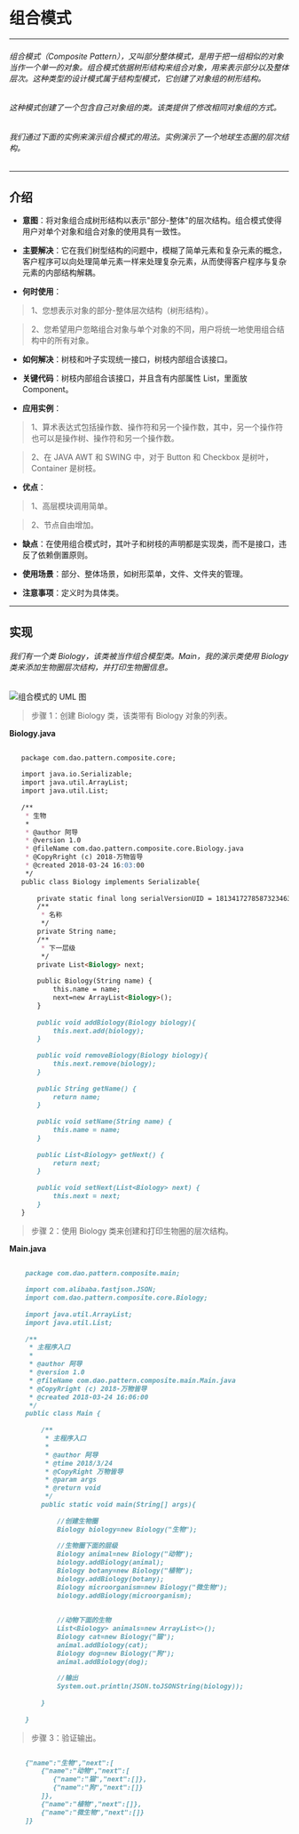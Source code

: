 # 组合模式

***

###### 组合模式（Composite Pattern），又叫部分整体模式，是用于把一组相似的对象当作一个单一的对象。组合模式依据树形结构来组合对象，用来表示部分以及整体层次。这种类型的设计模式属于结构型模式，它创建了对象组的树形结构。

###### 这种模式创建了一个包含自己对象组的类。该类提供了修改相同对象组的方式。

###### 我们通过下面的实例来演示组合模式的用法。实例演示了一个地球生态圈的层次结构。

***

## 介绍

- **意图**：将对象组合成树形结构以表示"部分-整体"的层次结构。组合模式使得用户对单个对象和组合对象的使用具有一致性。

- **主要解决**：它在我们树型结构的问题中，模糊了简单元素和复杂元素的概念，客户程序可以向处理简单元素一样来处理复杂元素，从而使得客户程序与复杂元素的内部结构解耦。

- **何时使用**：

> 1、您想表示对象的部分-整体层次结构（树形结构）。

> 2、您希望用户忽略组合对象与单个对象的不同，用户将统一地使用组合结构中的所有对象。

- **如何解决**：树枝和叶子实现统一接口，树枝内部组合该接口。

- **关键代码**：树枝内部组合该接口，并且含有内部属性 List，里面放 Component。

- **应用实例**：

> 1、算术表达式包括操作数、操作符和另一个操作数，其中，另一个操作符也可以是操作树、操作符和另一个操作数。 

> 2、在 JAVA AWT 和 SWING 中，对于 Button 和 Checkbox 是树叶，Container 是树枝。

- **优点**：

> 1、高层模块调用简单。 

> 2、节点自由增加。

- **缺点**：在使用组合模式时，其叶子和树枝的声明都是实现类，而不是接口，违反了依赖倒置原则。

- **使用场景**：部分、整体场景，如树形菜单，文件、文件夹的管理。

- **注意事项**：定义时为具体类。

***

## 实现

###### 我们有一个类 Biology，该类被当作组合模型类。Main，我的演示类使用 Biology 类来添加生物圈层次结构，并打印生物圈信息。
![组合模式的 UML 图](https://github.com/wanwujiedao/pattern/blob/master/img/composite_pattern_uml_diagram.jpg)

> 步骤 1：创建 Biology 类，该类带有 Biology 对象的列表。

**Biology.java**

```markdown
        
   package com.dao.pattern.composite.core;
   
   import java.io.Serializable;
   import java.util.ArrayList;
   import java.util.List;
   
   /**
    * 生物
    *
    * @author 阿导
    * @version 1.0
    * @fileName com.dao.pattern.composite.core.Biology.java
    * @CopyRright (c) 2018-万物皆导
    * @created 2018-03-24 16:03:00
    */
   public class Biology implements Serializable{
   
       private static final long serialVersionUID = 1813417278587323463L;
       /**
        * 名称
        */
       private String name;
       /**
        * 下一层级
        */
       private List<Biology> next;
   
       public Biology(String name) {
           this.name = name;
           next=new ArrayList<Biology>();
       }
   
       public void addBiology(Biology biology){
           this.next.add(biology);
       }
   
       public void removeBiology(Biology biology){
           this.next.remove(biology);
       }
   
       public String getName() {
           return name;
       }
   
       public void setName(String name) {
           this.name = name;
       }
   
       public List<Biology> getNext() {
           return next;
       }
   
       public void setNext(List<Biology> next) {
           this.next = next;
       }
   }


```

> 步骤 2：使用 Biology 类来创建和打印生物圈的层次结构。

**Main.java**

```markdown
    
    package com.dao.pattern.composite.main;
    
    import com.alibaba.fastjson.JSON;
    import com.dao.pattern.composite.core.Biology;
    
    import java.util.ArrayList;
    import java.util.List;
    
    /**
     * 主程序入口
     *
     * @author 阿导
     * @version 1.0
     * @fileName com.dao.pattern.composite.main.Main.java
     * @CopyRright (c) 2018-万物皆导
     * @created 2018-03-24 16:06:00
     */
    public class Main {
    
        /**
         * 主程序入口
         *
         * @author 阿导
         * @time 2018/3/24
         * @CopyRight 万物皆导
         * @param args
         * @return void
         */
        public static void main(String[] args){
    
            //创建生物圈
            Biology biology=new Biology("生物");
    
            //生物圈下面的层级
            Biology animal=new Biology("动物");
            biology.addBiology(animal);
            Biology botany=new Biology("植物");
            biology.addBiology(botany);
            Biology microorganism=new Biology("微生物");
            biology.addBiology(microorganism);
    
    
            //动物下面的生物
            List<Biology> animals=new ArrayList<>();
            Biology cat=new Biology("猫");
            animal.addBiology(cat);
            Biology dog=new Biology("狗");
            animal.addBiology(dog);
    
            //输出
            System.out.println(JSON.toJSONString(biology));
    
        }
    
    }


```

> 步骤 3：验证输出。

```markdown
    
    {"name":"生物","next":[
        {"name":"动物","next":[
           {"name":"猫","next":[]},
           {"name":"狗","next":[]}
        ]},
        {"name":"植物","next":[]},
        {"name":"微生物","next":[]}
    ]}
    
```
